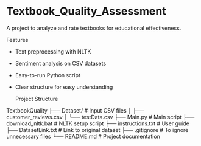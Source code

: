 # Textbook_Quality_Assessment
A project to analyze and rate textbooks for educational effectiveness.

Features
- Text preprocessing with NLTK
- Sentiment analysis on CSV datasets
- Easy-to-run Python script
- Clear structure for easy understanding

   Project Structure

TextbookQuality
├── Dataset/ # Input CSV files
│ ├── customer_reviews.csv
│ └── testData.csv
├── Main.py # Main script
├── download_nltk.bat # NLTK setup script
├── instructions.txt # User guide
├── DatasetLink.txt # Link to original dataset
├── .gitignore # To ignore unnecessary files
└── README.md # Project documentation
